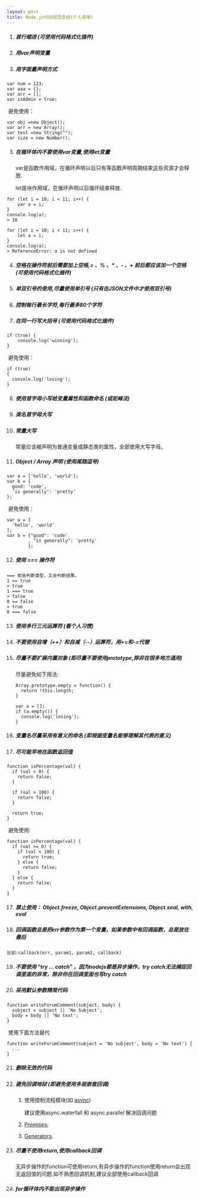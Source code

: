 ```yaml
---
layout: post
title: Node.js代码规范总结(个人使用)
---
```


1. ##### 首行缩进 (可使用代码格式化插件)

2. ##### 用var声明变量

3. ##### 用字面量声明方式

```
var num = 123;
var aaa = {};
var arr = [];
var isAdmin = true;
```

​	避免使用：

```
var obj =new Object();
var arr = new Array();
var test =new String("");
var size = new Number();
```

3. ##### 在循环体内不要使用var变量,使用let变量

   var是函数作用域，在循环声明以后只有等函数声明周期结束这些资源才会释放.

   let是块作用域，在循环声明以后循环结束释放.

```
for (let i = 10; i < 11; i++) {
	var a = i;
}
console.log(a);
> 10

for (let i = 10; i < 11; i++) {
	let a = i;
}
console.log(a);
> ReferenceError: a is not defined
```

4. ##### 空格在操作符前后需要加上空格,= 、% 、* 、- 、+ 前后都应该加一个空格 (可使用代码格式化插件)

5. ##### 单双引号的使用,尽量使用单引号 (只有在JSON文件中才使用双引号)

6. ##### 控制每行最长字符,每行最多80个字符

7. ##### 在同一行写大括号  (可使用代码格式化插件)

```
if (true) {
    console.log('winning');
}
```

​	避免使用：

```
if (true)
{
  console.log('losing');
}
```

8. ##### 使用首字母小写给变量属性和函数命名 (或驼峰法)

9. ##### 类名首字母大写

10. ##### 常量大写

    常量应该被声明为普通变量或静态类的属性，全部使用大写字母。

11. ##### Object / Array 声明 (使用尾随逗号)

```
var a = ['hello', 'world'];
var b = {
  good: 'code',
  'is generally': 'pretty'
};
```

​	避免使用：

```
var a = [
  'hello', 'world'
];
var b = {"good": 'code'
        , "is generally": 'pretty'
        };
```

12. ##### 使用 === 操作符

```
=== 即会判断类型，又会判断结果。
1 == true
> true
1 === true
> false
0 == false
> true
0 === false

```

13. ##### 使用多行三元运算符 (看个人习惯)

14. ##### 不要使用自增（++）和自减（--）运算符，用+=和-=代替

15. ##### 尽量不要扩展内置对象 (即尽量不要使用prototype,除非在很多地方通用)

    尽量避免如下用法:

    ```
    Array.prototype.empty = function() {
      return !this.length;
    }

    var a = [];
    if (a.empty()) {
      console.log('losing');
    }
    ```

16. ##### 变量名尽量采用有意义的命名 (即根据变量名能够理解其代表的意义)

17. ##### 尽可能早地在函数返回值

```
function isPercentage(val) {
  if (val < 0) {
    return false;
  }

  if (val > 100) {
    return false;
  }

  return true;
}
```

​	避免使用:

```
function isPercentage(val) {
  if (val >= 0) {
    if (val < 100) {
      return true;
    } else {
      return false;
    }
  } else {
    return false;
  }
}
```

17. ##### 禁止使用： Object.freeze, Object.preventExtensions, Object.seal, with, eval

18. ##### 回调函数总是把err参数作为第一个变量，如果参数中有回调函数，总是放在最后

```
比如:callback(err, param1, param2, callback)
```

19. ##### 不要使用 "try ... catch" ，因为nodejs都是异步操作，try catch无法捕捉回调里面的异常，除非你在回调里面也写try catch

20. ##### 采用默认参数精简代码

```
function writeForumComment(subject, body) {
  subject = subject || 'No Subject';
  body = body || 'No text';
}
```

​	使用下面方法替代

```
function writeForumComment(subject = 'No subject', body = 'No text') {
  ...
}
```

21. ##### 删除无效的代码

22. ##### 避免回调地狱 (即避免使用多层嵌套回调)

    1. 使用控制流程模块(如 [async](http://npm.im/async))

       建议使用async.waterfall 和 async.parallel 解决回调问题

    2. [Promises](http://strongloop.com/strongblog/promises-in-node-js-with-q-an-alternative-to-callbacks/);

    3. [Generators](http://strongloop.com/strongblog/how-to-generators-node-js-yield-use-cases/).

23. ##### 尽量不使用return,使用callback回调

    无异步操作的function可使用return,有异步操作的function使用return会出现无返回值的问题.如不熟悉回调机制,建议全部使用callback回调

24. ##### for循环体内不能出现异步操作

